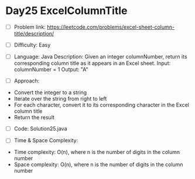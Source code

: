 # Day25 ExcelColumnTitle

- [ ] Problem link: https://leetcode.com/problems/excel-sheet-column-title/description/
- [ ] Difficulty: Easy
- [ ] Language: Java
Description: Given an integer columnNumber, return its corresponding column title as it appears in an Excel sheet.
Input: columnNumber = 1
Output: "A"

- [ ] Approach:
- Convert the integer to a string
- Iterate over the string from right to left
- For each character, convert it to its corresponding character in the Excel column title
- Return the result

- [ ] Code:
Solution25.java

- [ ] Time & Space Complexity:
- Time complexity: O(n), where n is the number of digits in the column number
- Space complexity: O(n), where n is the number of digits in the column number


